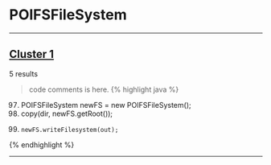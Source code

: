 # POIFSFileSystem

***

## [Cluster 1](./1)
5 results
> code comments is here.
{% highlight java %}
97. POIFSFileSystem newFS = new POIFSFileSystem();
98. copy(dir, newFS.getRoot());
103.     newFS.writeFilesystem(out);
{% endhighlight %}

***

